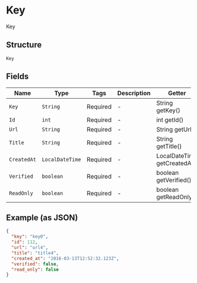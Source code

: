 
# Key

Key

## Structure

`Key`

## Fields

| Name | Type | Tags | Description | Getter | Setter |
|  --- | --- | --- | --- | --- | --- |
| `Key` | `String` | Required | - | String getKey() | setKey(String key) |
| `Id` | `int` | Required | - | int getId() | setId(int id) |
| `Url` | `String` | Required | - | String getUrl() | setUrl(String url) |
| `Title` | `String` | Required | - | String getTitle() | setTitle(String title) |
| `CreatedAt` | `LocalDateTime` | Required | - | LocalDateTime getCreatedAt() | setCreatedAt(LocalDateTime createdAt) |
| `Verified` | `boolean` | Required | - | boolean getVerified() | setVerified(boolean verified) |
| `ReadOnly` | `boolean` | Required | - | boolean getReadOnly() | setReadOnly(boolean readOnly) |

## Example (as JSON)

```json
{
  "key": "key0",
  "id": 112,
  "url": "url4",
  "title": "title4",
  "created_at": "2016-03-13T12:52:32.123Z",
  "verified": false,
  "read_only": false
}
```

